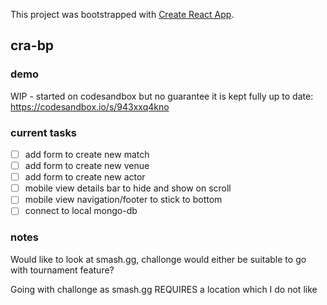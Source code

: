 This project was bootstrapped with [Create React App](https://github.com/facebook/create-react-app).

## cra-bp

### demo
WIP - started on codesandbox but no guarantee it is kept fully up to date: 
https://codesandbox.io/s/943xxq4kno 


### current tasks
- [ ] add form to create new match
- [ ] add form to create new venue
- [ ] add form to create new actor
- [ ] mobile view details bar to hide and show on scroll
- [ ] mobile view navigation/footer to stick to bottom
- [ ] connect to local mongo-db

### notes
Would like to look at smash.gg, challonge would either be suitable to go with tournament feature?

Going with challonge as smash.gg REQUIRES a location which I do not like
